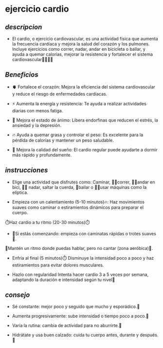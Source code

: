 #  ejercicio cardio

## *descripcion*

* El cardio, o ejercicio cardiovascular, es una actividad física que aumenta la frecuencia cardíaca y mejora la salud del corazón y los pulmones. Incluye ejercicios como correr, nadar, andar en bicicleta o bailar, y ayuda a quemar calorías, mejorar la resistencia y fortalecer el sistema cardiovascular💪💪💪🧠

## *Beneficios*

* 🫀 Fortalece el corazón: Mejora la eficiencia del sistema cardiovascular y reduce el riesgo de enfermedades cardíacas.

* ⚡ Aumenta la energía y resistencia: Te ayuda a realizar actividades diarias con menos fatiga.

* 🧠 Mejora el estado de ánimo: Libera endorfinas que reducen el estrés, la ansiedad y la depresión.

* 🔥 Ayuda a quemar grasa y controlar el peso: Es excelente para la pérdida de calorías y mantener un peso saludable.

* 🛌 Mejora la calidad del sueño: El cardio regular puede ayudarte a dormir más rápido y profundamente.

## *instrucciones*
* Elige una actividad que disfrutes como:
Caminar, 🏃‍♂️correr, 🚴‍♂️andar en bici, 🏊‍♂️ nadar, saltar la cuerda, 🕺bailar o 🏋️‍♂️usar máquinas como la elíptica.

* Empieza con un calentamiento (5-10 minutos)🔥:
Haz movimientos suaves como caminar o estiramientos dinámicos para preparar el cuerpo.

⏱️Haz cardio a tu ritmo (20-30 minutos)⏱️

* 🎯Si estás comenzando: empieza con caminatas rápidas o trotes suaves🎯.

🎯Mantén un ritmo donde puedas hablar, pero no cantar (zona aeróbica)🎯.

* Enfría al final (5 minutos)⏱️
Disminuye la intensidad poco a poco y haz estiramientos para evitar dolores musculares.

* Hazlo con regularidad
Intenta hacer cardio 3 a 5 veces por semana, adaptando la duración e intensidad según tu nivel🎯

## *consejo*

* Sé constante: mejor poco y seguido que mucho y esporádico.🎯

* Aumenta progresivamente: sube intensidad o tiempo poco a poco.🎯

* Varía la rutina: cambia de actividad para no aburrirte.🎯

* Hidrátate y usa buen calzado: cuida tu cuerpo antes, durante y después.🎯




